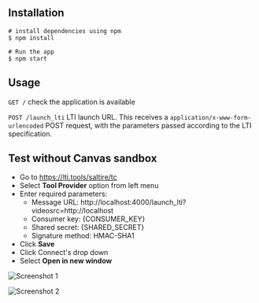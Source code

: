 ## Installation

```
# install dependencies using npm
$ npm install

# Run the app
$ npm start
```

## Usage

`GET /` check the application is available

`POST /launch_lti` LTI launch URL. This receives a `application/x-www-form-urlencoded` POST request, with the parameters passed according to the LTI specification.

## Test without Canvas sandbox

- Go to https://lti.tools/saltire/tc
- Select **Tool Provider** option from left menu
- Enter required parameters:
  - Message URL: http://localhost:4000/launch_lti?videosrc=http://localhost 
  - Consumer key: {CONSUMER_KEY}
  - Shared secret: {SHARED_SECRET}
  - Signature method: HMAC-SHA1
- Click **Save**
- Click Connect's drop down
- Select **Open in new window**

![Screenshot 1](https://i.imgur.com/vePUKL7.png)

![Screenshot 2](https://i.imgur.com/NjBWBRp.png)